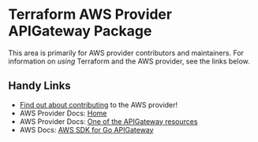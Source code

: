 # Terraform AWS Provider APIGateway Package

This area is primarily for AWS provider contributors and maintainers. For information on _using_ Terraform and the AWS provider, see the links below.


## Handy Links

* [Find out about contributing](https://hashicorp.github.io/terraform-provider-aws/#contribute) to the AWS provider!
* AWS Provider Docs: [Home](https://registry.terraform.io/providers/hashicorp/aws/latest/docs)
* AWS Provider Docs: [One of the APIGateway resources](https://registry.terraform.io/providers/hashicorp/aws/latest/docs/resources/api_gateway_account)
* AWS Docs: [AWS SDK for Go APIGateway](https://docs.aws.amazon.com/sdk-for-go/api/service/apigateway/)

